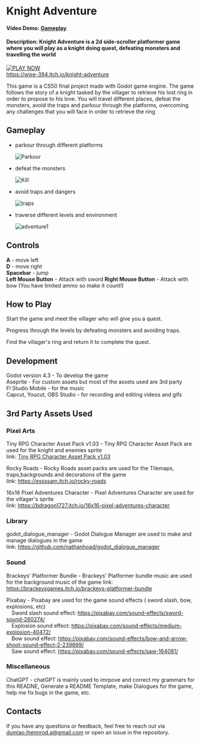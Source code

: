 
# Knight Adventure
#### Video Demo:  [Gameplay](https://youtu.be/yGzxpi4Undk?si=rinIOEplczQ-1FHD)
#### Description:  __Knight Adventure__ is a 2d side-scroller platformer game where you will play as a knight doing quest, defeating monsters and travelling the world

[![PLAY NOW](https://img.shields.io/badge/PLAY%20NOW-white?style=flat&logo=itch.io&logoColor=orange&link=https://wise-394.itch.io/knight-adventure)](https://wise-394.itch.io/knight-adventure) </br>
https://wise-394.itch.io/knight-adventure

This game is a CS50 final project made with Godot game engine. The  game follows the story of a knight tasked by the villager to retrieve his lost ring in order to propose to his love. You will travel different places, defeat the monsters, avoid the traps and parkour through the platforms, overcoming any challenges that you will face in order to retrieve the ring


## Gameplay
- parkour through different platforms


  ![Parkour](https://github.com/user-attachments/assets/b161cb7a-d318-4ae7-b302-892d092e86f7)

 
- defeat the monsters

   ![Kill](https://github.com/user-attachments/assets/a6492a97-4c19-43b2-9841-80af96f1f891)

  
- avoid traps and dangers


  ![traps](https://github.com/user-attachments/assets/01bd95ab-00bb-4120-a309-4e12c1902962)


- traverse different levels and environment


  ![adventure1](https://github.com/user-attachments/assets/fa0f3139-7b8b-44e9-9715-42c8c169caf1)


## Controls
__A__ - move left </br>
__D__ - move right </br>
__Spacebar__ - jump </br>
__Left Mouse Button__ - Attack with sword
__Right Mouse Button__ - Attack with bow (You have limited ammo so make it count!)

## How to Play

Start the game and meet the villager who will give you a quest.

Progress through the levels by defeating monsters and avoiding traps.

Find the villager's ring and return it to complete the quest.

## Development
Godot version 4.3 - To develop the game </br>
Aseprite - For custom assets but most of the assets used are 3rd party </br>
Fl Studio Mobile - for the music </br>
Capcut, Youcut, OBS Studio - for recording and editing videos and gifs </br>


## 3rd Party Assets Used

### Pixel Arts
Tiny RPG Character Asset Pack v1.03 - Tiny RPG Character Asset Pack are used for the knight and enemies sprite <br>
link: [Tiny RPG Character Asset Pack v1.03](https://zerie.itch.io/tiny-rpg-character-asset-pack)

Rocky Roads - Rocky Roads asset packs are used for the Tilemaps, traps,backgrounds and decorations of the game </br>
link: https://essssam.itch.io/rocky-roads

16x16 Pixel Adventures Character - Pixel Adventures Character are used for the villager's sprite </br>
link: https://bdragon1727.itch.io/16x16-pixel-adventures-character


### Library
godot_dialogue_manager - Godot Dialogue Manager are used to make and manage dialogues in the game </br>
link: https://github.com/nathanhoad/godot_dialogue_manager

### Sound
Brackeys' Platformer Bundle - Brackeys' Platformer bundle music are used for the background music of the game
link: https://brackeysgames.itch.io/brackeys-platformer-bundle

Pixabay - Pixabay are used for the game sound effects ( sword slash, bow, explosions, etc) </br>
  &emsp;Sword slash sound effect: https://pixabay.com/sound-effects/sword-sound-260274/ </br>
   &emsp;Explosion sound effect: https://pixabay.com/sound-effects/medium-explosion-40472/ </br>
  &emsp;Bow sound effect: https://pixabay.com/sound-effects/bow-and-arrow-shoot-sound-effect-2-239699/ </br>
  &emsp;Saw sound effect: https://pixabay.com/sound-effects/saw-164081/ </br>

### Miscellaneous
ChatGPT - chatGPT is mainly used to imrpove and correct my grammars for this READNE, Generate a README Template, make Dialogues for the game, help me fix bugs in the game, etc.


## Contacts
If you have any questions or feedback, feel free to reach out via dumlao.jhennrod.a@gmail.com or open an issue in the repository.
